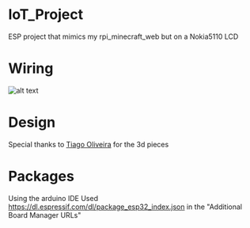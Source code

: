 # IoT_Project
ESP project that mimics my rpi_minecraft_web but on a Nokia5110 LCD

# Wiring
![alt text](https://i.imgur.com/g0OilhH.png)

# Design
Special thanks to [Tiago Oliveira](https://github.com/tiagooliveira95) for the 3d pieces

# Packages
Using the arduino IDE
Used https://dl.espressif.com/dl/package_esp32_index.json in the "Additional Board Manager URLs"
